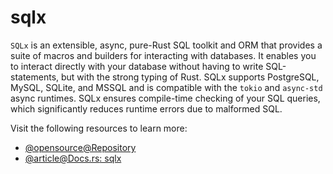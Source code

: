 # sqlx

`SQLx` is an extensible, async, pure-Rust SQL toolkit and ORM that provides a suite of macros and builders for interacting with databases. It enables you to interact directly with your database without having to write SQL-statements, but with the strong typing of Rust. SQLx supports PostgreSQL, MySQL, SQLite, and MSSQL and is compatible with the `tokio` and `async-std` async runtimes. SQLx ensures compile-time checking of your SQL queries, which significantly reduces runtime errors due to malformed SQL.

Visit the following resources to learn more:

- [@opensource@Repository](https://github.com/launchbadge/sqlx)
- [@article@Docs.rs: sqlx](https://docs.rs/sqlx/latest/sqlx/)

